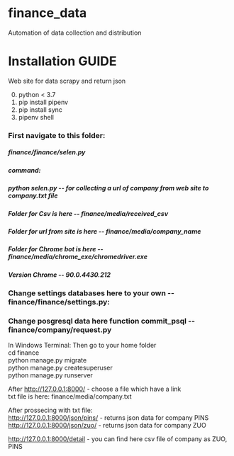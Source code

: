 # finance_data
Automation of data collection and distribution
# Installation GUIDE 

Web site for data scrapy and return json  

0. python < 3.7
1. pip install pipenv
2. pip install sync
3. pipenv shell


### First navigate to this folder:
##### finance/finance/selen.py 
##### command:  
#####  python selen.py  -- for collecting a url of company from web site to company.txt file 
##### Folder for Csv is here -- finance/media/received_csv
##### Folder for url from site is here -- finance/media/company_name
##### Folder for Chrome bot is here --  finance/media/chrome_exe/chromedriver.exe
##### Version Chrome -- 90.0.4430.212
### Сhange settings databases here to your own -- finance/finance/settings.py:
### Change posgresql data here function commit_psql  -- finance/company/request.py 

In Windows Terminal: 
Then go to your home folder   
cd finance  
python manage.py migrate  
python manage.py createsuperuser  
python manage.py runserver  

After http://127.0.0.1:8000/   -  choose a file which have a link  
txt file is here:  finance/media/company.txt  

After prossecing with txt file:  
http://127.0.0.1:8000/json/pins/  -  returns json data for company PINS  
http://127.0.0.1:8000/json/zuo/  -  returns json data for company ZUO  

http://127.0.0.1:8000/detail    - you can find here csv file of company as ZUO, PINS
